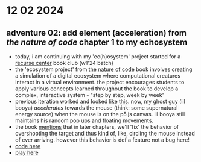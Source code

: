 # 12 02 2024

## adventure 02: add element (acceleration) from _the nature of code_ chapter 1 to my echosystem

- today, i am continuing with my 'ec(h)osystem' project started for a [recurse center](https://www.recurse.com/) book club (w1'24 batch)
- the 'ecosystem project' from [the nature of code](https://natureofcode.com/) book involves creating a simulation of a digital ecosystem where computational creatures interact in a virtual environment. the project encourages students to apply various concepts learned throughout the book to develop a complex, interactive system - "step by step, week by week"
- previous iteration worked and looked like [this](https://htmlpreview.github.io/?https://github.com/iconix/rc-natureofcode/blob/4bbeabf3186f5e917fc9ea2bf48e2e943da31068/echosystem/index.html). now, my ghost guy (lil booya) _accelerates_ towards the mouse (think: some supernatural energy source) when the mouse is on the p5.js canvas. lil booya still maintains his random pop ups and floating movements.
- the book [mentions](https://natureofcode.com/vectors/#example-110-accelerating-toward-the-mouse) that in later chapters, we'll 'fix' the behavior of overshooting the target and thus kind of, like, circling the mouse instead of ever arriving. however this behavior is def a feature not a bug here!
- [code here](https://github.com/iconix/rc-natureofcode/tree/bb215f9b3e64958e393d4d59b81d4b56bffe3bee/echosystem)
- [play here](https://htmlpreview.github.io/?https://github.com/iconix/rc-natureofcode/blob/bb215f9b3e64958e393d4d59b81d4b56bffe3bee/echosystem/index.html)
